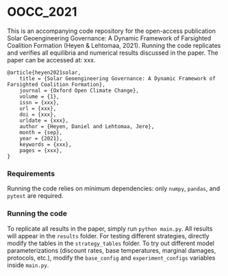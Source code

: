 # OOCC_2021

This is an accompanying code repository for the open-access publication Solar Geoengineering Governance: A Dynamic Framework of Farsighted Coalition Formation (Heyen & Lehtomaa, 2021).
Running the code replicates and verifies all equilibria and numerical results discussed in the paper.
The paper can be accessed at: xxx.

```
@article{heyen2021solar,
    title = {Solar Geoengineering Governance: A Dynamic Framework of Farsighted Coalition Formation},
    journal = {Oxford Open Climate Change},
    volume = {1},
    issn = {xxx},
    url = {xxx},
    doi = {xxx},
    urldate = {xxx},
    author = {Heyen, Daniel and Lehtomaa, Jere},
    month = {sep},
    year = {2021},
    keywords = {xxx},
    pages = {xxx},
}
```

### Requirements
Running the code relies on minimum dependencies: only `numpy`, `pandas`, and `pytest` are required.

### Running the code
To replicate all results in the paper, simply run ```python main.py```.
All results will appear in the ```results``` folder.
For testing different strategies, directly modify the tables in the ```strategy_tables``` folder.
To try out different model parameterizations (discount rates, base temperatures, marginal damages, protocols, etc.), 
modify the ```base_config``` and ```experiment_configs``` variables inside ```main.py```.